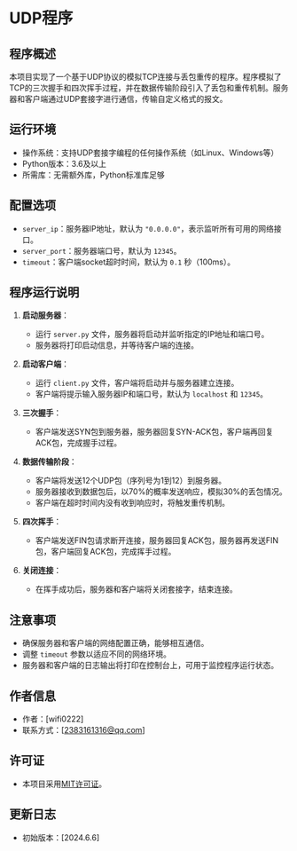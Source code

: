 # UDP程序

## 程序概述

本项目实现了一个基于UDP协议的模拟TCP连接与丢包重传的程序。程序模拟了TCP的三次握手和四次挥手过程，并在数据传输阶段引入了丢包和重传机制。服务器和客户端通过UDP套接字进行通信，传输自定义格式的报文。

## 运行环境

- 操作系统：支持UDP套接字编程的任何操作系统（如Linux、Windows等）
- Python版本：3.6及以上
- 所需库：无需额外库，Python标准库足够

## 配置选项

- `server_ip`：服务器IP地址，默认为 `"0.0.0.0"`，表示监听所有可用的网络接口。
- `server_port`：服务器端口号，默认为 `12345`。
- `timeout`：客户端socket超时时间，默认为 `0.1` 秒（100ms）。

## 程序运行说明

1. **启动服务器**：
   - 运行 `server.py` 文件，服务器将启动并监听指定的IP地址和端口号。
   - 服务器将打印启动信息，并等待客户端的连接。

2. **启动客户端**：
   - 运行 `client.py` 文件，客户端将启动并与服务器建立连接。
   - 客户端将提示输入服务器IP和端口号，默认为 `localhost` 和 `12345`。

3. **三次握手**：
   - 客户端发送SYN包到服务器，服务器回复SYN-ACK包，客户端再回复ACK包，完成握手过程。

4. **数据传输阶段**：
   - 客户端将发送12个UDP包（序列号为1到12）到服务器。
   - 服务器接收到数据包后，以70%的概率发送响应，模拟30%的丢包情况。
   - 客户端在超时时间内没有收到响应时，将触发重传机制。

5. **四次挥手**：
   - 客户端发送FIN包请求断开连接，服务器回复ACK包，服务器再发送FIN包，客户端回复ACK包，完成挥手过程。

6. **关闭连接**：
   - 在挥手成功后，服务器和客户端将关闭套接字，结束连接。

## 注意事项

- 确保服务器和客户端的网络配置正确，能够相互通信。
- 调整 `timeout` 参数以适应不同的网络环境。
- 服务器和客户端的日志输出将打印在控制台上，可用于监控程序运行状态。

## 作者信息

- 作者：[wifi0222]
- 联系方式：[2383161316@qq.com]

## 许可证

- 本项目采用[MIT许可证](LICENSE)。

## 更新日志

- 初始版本：[2024.6.6]
